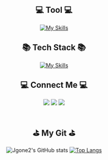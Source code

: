 <div align="center">

## 💻 Tool 💻
[![My Skills](https://skillicons.dev/icons?i=git,github,discord,notion,postman&perline=3)](https://skillicons.dev)

## 📚 Tech Stack 📚
[![My Skills](https://skillicons.dev/icons?i=java,spring,gradle,mysql,html,sass,gradle,aws,docker,nginx&perline=5)](https://skillicons.dev)

## 💻 Connect Me 💻
<a href="https://velog.io/@jgone2" target="_blank"><img src="https://img.shields.io/badge/jgoneit.log-20C997?style=for-the-badge&logo=Velog&logoColor=white"/></a>
<a href="https://www.instagram.com/jgone2/" target="_blank"><img src="https://img.shields.io/badge/jgone2-E4405F?style=for-the-badge&logo=Instagram&logoColor=white"/></a>
<a href="mailto:jgoneit@gmail.com" target="_blank"><img src="https://img.shields.io/badge/jgoneit@gmail.com-EA4335?style=for-the-badge&logo=Gmail&logoColor=white"/></a>
<br /><br />

## ⛳️ My Git ⛳️
<div align="center">
  
![Jgone2's GitHub stats](https://github-readme-stats.vercel.app/api?username=Jgone2&show_icons=true&theme=tokyonight)
[![Top Langs](https://github-readme-stats.vercel.app/api/top-langs/?username=Jgone2&layout=compact)](https://github.com/anuraghazra/github-readme-stats)
</div>
</div>
